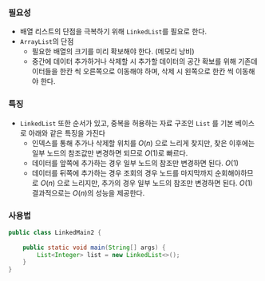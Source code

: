 ### 필요성

- 배열 리스트의 단점을 극복하기 위해 `LinkedList`를 필요로 한다.
- `ArrayList`의 단점
	- 필요한 배열의 크기를 미리 확보해야 한다. (메모리 낭비)
	- 중간에 데이터 추가하거나 삭제할 시 추가할 데이터의 공간 확보를 위해 기존데이터들을 한칸 씩 오른쪽으로 이동해야 하며, 삭제 시 왼쪽으로 한칸 씩 이동해야 한다.

### 특징

- `LinkedList` 또한 순서가 있고, 중복을 허용하는 자료 구조인 `List` 를 기본 베이스로 아래와 같은 특징을 가진다
	- 인덱스를 통해 추가나 삭제할 위치를 $O(n)$ 으로 느리게 찾지만, 찾은 이후에는 일부 노드의 참조값만 변경하면 되므로 $O(1)$로 빠르다.
	- 데이터를 앞쪽에 추가하는 경우 일부 노드의 참조만 변경하면 된다. $O(1)$
	- 데이터를 뒤쪽에 추가하는 경우 조회의 경우 노드를 마지막까지 순회해야하므로 $O(n)$ 으로 느리지만, 추가의 경우 일부 노드의 참조만 변경하면 된다. $O(1)$ 결과적으로는 $O(n)$의 성능을 제공한다.

### 사용법

```java
public class LinkedMain2 {  
  
    public static void main(String[] args) {  
        List<Integer> list = new LinkedList<>();  
    }  
}
```

